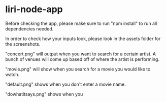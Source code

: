 # liri-node-app

Before checking the app, please make sure to run "npm install" to run all dependencies needed.

In order to check how your inputs look, please look in the assets folder for the screenshots.

"concert.png" will output when you want to search for a certain artist. A bunch of venues will come up based off of where the artist is performing.

"movie.png" will show when you search for a movie you would like to watch.

"default.png" shows when you don't enter a movie name.

"dowhatitsays.png" shows when you 